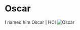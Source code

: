 # Oscar
I named him Oscar | HCI
![Oscar](https://user-images.githubusercontent.com/10420159/30248998-246e4ed2-966d-11e7-816b-05d1bbdd92c2.png)
